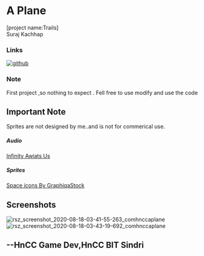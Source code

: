 # **A Plane**
[project name:Trails]<br />
Suraj Kachhap<br />
### Links
[![github](https://user-images.githubusercontent.com/53539666/92122433-43752880-edb0-11ea-8e0d-07880425b56a.png)](https://github.com/moonstoper)<br />
### Note
First project ,so nothing to expect .
Fell free to use modify and use the code
##
## Important Note
Sprites are not designed by me..and is not for commerical use.
##### Audio 
[Infinity Awiats Us](https://soundoftheaviators.bandcamp.com/album/infinity-awaits-us-a-royalty-free-ost)<br />
##### Sprites
[Space icons By GraphiqaStock](https://www.freepik.com/graphiqastock)
##
## Screenshots

![rsz_screenshot_2020-08-18-03-41-55-263_comhnccaplane](https://user-images.githubusercontent.com/53539666/91496928-9e9faa80-e8da-11ea-8346-d21de53b26b8.jpg)
![rsz_screenshot_2020-08-18-03-43-19-692_comhnccaplane](https://user-images.githubusercontent.com/53539666/91496932-9fd0d780-e8da-11ea-9216-571fcd6cb786.jpg)

##
## --HnCC Game Dev,HnCC BIT Sindri
